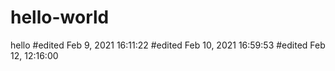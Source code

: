 # hello-world
hello
#edited Feb 9, 2021 16:11:22
#edited Feb 10, 2021 16:59:53
#edited Feb 12, 12:16:00
